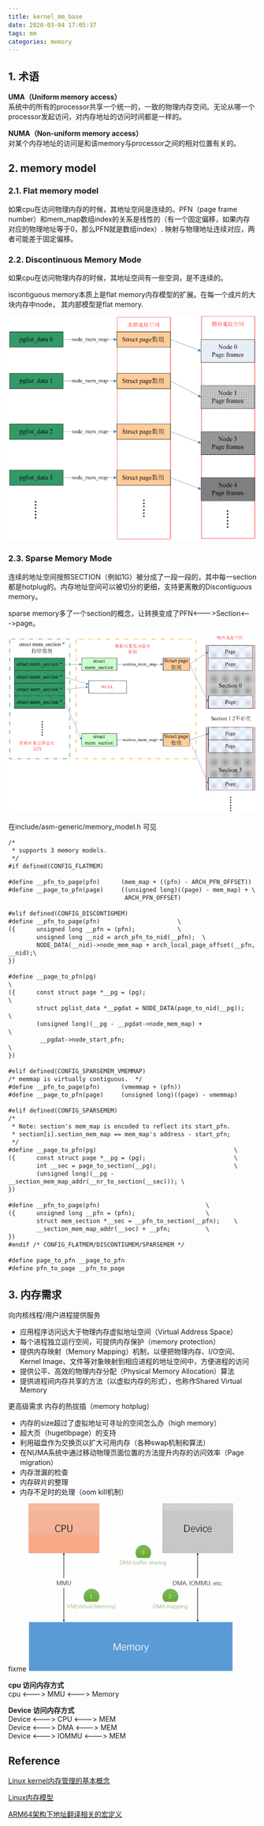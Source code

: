 ```yaml
---
title: kernel_mm_base
date: 2020-03-04 17:05:37
tags: mm
categories: memory
---
```


## 1. 术语
__UMA（Uniform memory access）__  
系统中的所有的processor共享一个统一的，一致的物理内存空间。无论从哪一个processor发起访问，对内存地址的访问时间都是一样的。

__NUMA（Non-uniform memory access）__  
对某个内存地址的访问是和该memory与processor之间的相对位置有关的。

<!--more-->

## 2. memory model
### 2.1. Flat memory model
如果cpu在访问物理内存的时候，其地址空间是连续的。PFN（page frame number）和mem_map数组index的关系是线性的（有一个固定偏移，如果内存对应的物理地址等于0，那么PFN就是数组index）. 映射与物理地址连续对应，两者可能差于固定偏移。

### 2.2. Discontinuous Memory Mode
如果cpu在访问物理内存的时候，其地址空间有一些空洞，是不连续的。

iscontiguous memory本质上是flat memory内存模型的扩展。在每一个成片的大块内存中node， 其内部模型是flat memory.

![Discontinuous Memory Mode](https://raw.githubusercontent.com/JShell07/images/master/kernel_mm/base/Discontiguous%20Memory%20Model.gif)

### 2.3. Sparse Memory Mode
连续的地址空间按照SECTION（例如1G）被分成了一段一段的，其中每一section都是hotplug的。内存地址空间可以被切分的更细，支持更离散的Discontiguous memory。

sparse memory多了一个section的概念，让转换变成了PFN<--->Section<--->page。 

![Sparse Memory Mode](https://raw.githubusercontent.com/JShell07/images/master/kernel_mm/base/Sparse%20Memory%20Model.gif)

在include/asm-generic/memory_model.h 可见
```
/*
 * supports 3 memory models.
 */
#if defined(CONFIG_FLATMEM)

#define __pfn_to_page(pfn)      (mem_map + ((pfn) - ARCH_PFN_OFFSET))
#define __page_to_pfn(page)     ((unsigned long)((page) - mem_map) + \
                                 ARCH_PFN_OFFSET)

#elif defined(CONFIG_DISCONTIGMEM)
#define __pfn_to_page(pfn)                      \
({      unsigned long __pfn = (pfn);            \
        unsigned long __nid = arch_pfn_to_nid(__pfn);  \
        NODE_DATA(__nid)->node_mem_map + arch_local_page_offset(__pfn, __nid);\
})

#define __page_to_pfn(pg)                                               \
({      const struct page *__pg = (pg);                                 \
        struct pglist_data *__pgdat = NODE_DATA(page_to_nid(__pg));     \
        (unsigned long)(__pg - __pgdat->node_mem_map) +                 \
         __pgdat->node_start_pfn;                                       \
})

#elif defined(CONFIG_SPARSEMEM_VMEMMAP)
/* memmap is virtually contiguous.  */
#define __pfn_to_page(pfn)      (vmemmap + (pfn))
#define __page_to_pfn(page)     (unsigned long)((page) - vmemmap)

#elif defined(CONFIG_SPARSEMEM)
/*
 * Note: section's mem_map is encoded to reflect its start_pfn.
 * section[i].section_mem_map == mem_map's address - start_pfn;
 */
#define __page_to_pfn(pg)                                       \
({      const struct page *__pg = (pg);                         \
        int __sec = page_to_section(__pg);                      \
        (unsigned long)(__pg - __section_mem_map_addr(__nr_to_section(__sec))); \
})

#define __pfn_to_page(pfn)                              \
({      unsigned long __pfn = (pfn);                    \
        struct mem_section *__sec = __pfn_to_section(__pfn);    \
        __section_mem_map_addr(__sec) + __pfn;          \
})
#endif /* CONFIG_FLATMEM/DISCONTIGMEM/SPARSEMEM */

#define page_to_pfn __page_to_pfn
#define pfn_to_page __pfn_to_page
```

## 3. 内存需求

向内核线程/用户进程提供服务 
- 应用程序访问远大于物理内存虚拟地址空间（Virtual Address Space） 
- 每个进程独立运行空间，可提供内存保护（memory protection） 
- 提供内存映射（Memory Mapping）机制，以便把物理内存、I/O空间、Kernel Image、文件等对象映射到相应进程的地址空间中，方便进程的访问 
- 提供公平、高效的物理内存分配（Physical Memory Allocation）算法
- 提供进程间内存共享的方法（以虚拟内存的形式），也称作Shared Virtual Memory 

更高级需求
内存的热拔插（memory hotplug）
- 内存的size超过了虚拟地址可寻址的空间怎么办（high memory）
- 超大页（hugetlbpage）的支持
- 利用磁盘作为交换页以扩大可用内存（各种swap机制和算法）
- 在NUMA系统中通过移动物理页面位置的方法提升内存的访问效率（Page migration）
- 内存泄漏的检查
- 内存碎片的整理
- 内存不足时的处理（oom kill机制） 

fixme
![linux mem structure](https://raw.githubusercontent.com/JShell07/images/master/kernel_mm/base/mem_structure.gif)

__cpu 访问内存方式__  
cpu <---> MMU <---> Memory

__Device 访问内存方式__  
Device <---> CPU <---> MEM  
Device <---> DMA <---> MEM  
Device <---> IOMMU <---> MEM  


## Reference
[Linux kernel内存管理的基本概念](http://www.wowotech.net/memory_management/concept.html)

[Linux内存模型](http://www.wowotech.net/memory_management/memory_model.html)

[ARM64架构下地址翻译相关的宏定义](http://www.wowotech.net/memory_management/arm64-memory-addressing.html)
